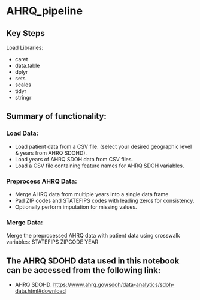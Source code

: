 # AHRQ_pipeline

## Key Steps
Load Libraries:
- caret
- data.table
- dplyr
- sets
- scales
- tidyr
- stringr

## Summary of functionality: 

### Load Data:
- Load patient data from a CSV file. (select your desired geographic level & years from AHRQ SDOHD).
- Load years of AHRQ SDOH data from CSV files.
- Load a CSV file containing feature names for AHRQ SDOH variables.

### Preprocess AHRQ Data:
- Merge AHRQ data from multiple years into a single data frame.
- Pad ZIP codes and STATEFIPS codes with leading zeros for consistency.
- Optionally perform imputation for missing values.

### Merge Data:
Merge the preprocessed AHRQ data with patient data using crosswalk variables:
STATEFIPS
ZIPCODE
YEAR

## The AHRQ SDOHD data used in this notebook can be accessed from the following link:
- AHRQ SDOHD: https://www.ahrq.gov/sdoh/data-analytics/sdoh-data.html#download

